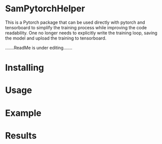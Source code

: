 # SamPytorchHelper
This is a Pytorch package that can be used directly with pytorch and tensorboard to simplify the training process while
improving the code readability. One no longer needs to explicitly write the training loop, saving the model and upload
the training to tensorboard.

.......ReadMe is under editing.......
# Installing

# Usage

# Example

# Results


